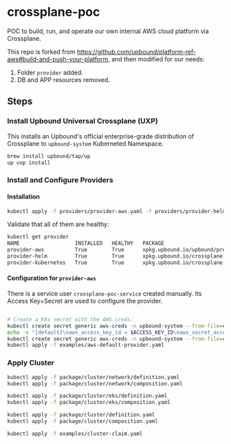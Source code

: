 # crossplane-poc
POC to build, run, and operate our own internal AWS cloud platform via Crossplane.

This repo is forked from https://github.com/upbound/platform-ref-aws#build-and-push-your-platform, and then modified for our needs:
1. Folder `provider` added.
1. DB and APP resources removed.

## Steps

### Install Upbound Universal Crossplane (UXP)
This installs an Upbound's official enterprise-grade distribution of Crossplane to `upbound-system` Kuberneted Namespace.
```bash
brew install upbound/tap/up
up uxp install
```

### Install and Configure Providers

#### Installation

```bash
kubectl apply -f providers/provider-aws.yaml -f providers/provider-helm.yaml -f providers/provider-kubernetes.yaml
```

Validate that all of them are healthy:
```bash
kubectl get provider
NAME                  INSTALLED   HEALTHY   PACKAGE                                                         AGE
provider-aws          True        True      xpkg.upbound.io/upbound/provider-aws:v0.22.0                    3d6h
provider-helm         True        True      xpkg.upbound.io/crossplane-contrib/provider-helm:v0.12.0        90m
provider-kubernetes   True        True      xpkg.upbound.io/crossplane-contrib/provider-kubernetes:v0.5.0   79m
```

#### Configuration for `provider-aws`

There is a service user `crossplane-poc-service` created manually. Its Access Key+Secret are used to configure the provider.

```bash

# Create a K8s secret with the AWS creds:
kubectl create secret generic aws-creds -n upbound-system --from-file=credentials=./creds.conf
echo -e "[default]\naws_access_key_id = $ACCESS_KEY_ID\naws_secret_access_key = $ACCESS_SECRET_KEY" > credentials.conf
kubectl create secret generic aws-creds -n upbound-system --from-file=credentials=./credentials.conf
kubectl apply -f examples/aws-default-provider.yaml
```

### Apply Cluster

```bash
kubectl apply -f package/cluster/network/definition.yaml
kubectl apply -f package/cluster/network/composition.yaml

kubectl apply -f package/cluster/eks/definition.yaml
kubectl apply -f package/cluster/eks/composition.yaml

kubectl apply -f package/cluster/definition.yaml
kubectl apply -f package/cluster/composition.yaml

kubectl apply -f examples/cluster-claim.yaml
```
